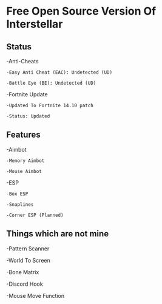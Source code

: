 #  Free Open Source Version Of Interstellar

## Status

-Anti-Cheats

    -Easy Anti Cheat (EAC): Undetected (UD)
    
    -Battle Eye (BE): Undetected (UD)
    
-Fortnite Update 

    -Updated To Fortnite 14.10 patch
    
    -Status: Updated

## Features

-Aimbot

    -Memory Aimbot
  
    -Mouse Aimbot
  
-ESP

    -Box ESP
  
    -Snaplines
  
    -Corner ESP (Planned)
 
 


## Things which are not mine

-Pattern Scanner

-World To Screen

-Bone Matrix

-Discord Hook

-Mouse Move Function
